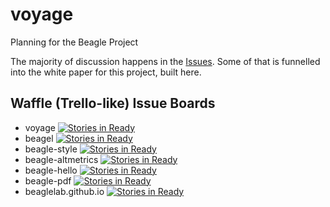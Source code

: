 # voyage

Planning for the Beagle Project

The majority of discussion happens in the [Issues](https://github.com/BeagleLab/voyage/issues). Some of that is funnelled into the white paper for this project, built here.

## Waffle (Trello-like) Issue Boards

- voyage [![Stories in Ready](https://badge.waffle.io/beaglelab/voyage.svg?label=ready&title=Ready)](http://waffle.io/beaglelab/voyage)
- beagel [![Stories in Ready](https://badge.waffle.io/beaglelab/beagle.svg?label=ready&title=Ready)](http://waffle.io/beaglelab/beagle)
- beagle-style [![Stories in Ready](https://badge.waffle.io/beaglelab/beagle-style.svg?label=ready&title=Ready)](http://waffle.io/beaglelab/beagle-style)
- beagle-altmetrics [![Stories in Ready](https://badge.waffle.io/beaglelab/beagle-altmetrics.svg?label=ready&title=Ready)](http://waffle.io/beaglelab/beagle-altmetrics)
- beagle-hello [![Stories in Ready](https://badge.waffle.io/beaglelab/beagle-hello.svg?label=ready&title=Ready)](http://waffle.io/beaglelab/beagle-hello)
- beagle-pdf [![Stories in Ready](https://badge.waffle.io/beaglelab/beagle-pdf.svg?label=ready&title=Ready)](http://waffle.io/beaglelab/beagle-pdf)
- beaglelab.github.io [![Stories in Ready](https://badge.waffle.io/beaglelab/beaglelab.github.io.svg?label=ready&title=Ready)](http://waffle.io/beaglelab/beaglelab.github.io)
